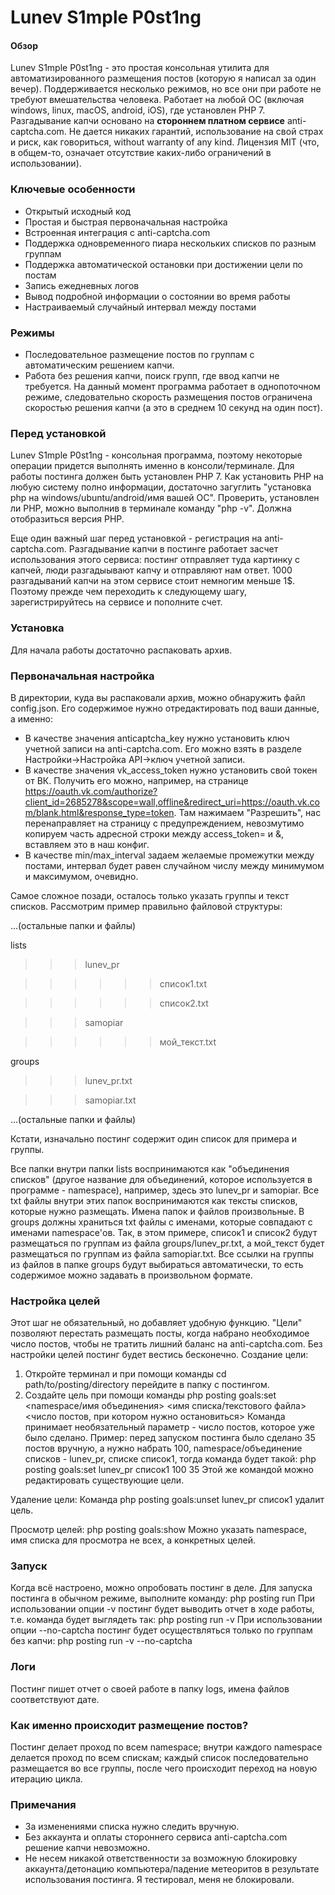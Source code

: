 # Lunev S1mple P0st1ng
#### Обзор
Lunev S1mple P0st1ng - это простая консольная утилита для автоматизированного размещения постов (которую я написал за один вечер). Поддерживается несколько режимов, но все они при работе не требуют вмешательства человека. Работает на любой ОС (включая windows, linux, macOS, android, iOS), где установлен PHP 7. Разгадывание капчи основано на **стороннем платном сервисе** anti-captcha.com. Не дается никаких гарантий, использование на свой страх и риск, как говориться, without warranty of any kind. Лицензия MIT (что, в общем-то, означает отсутствие каких-либо ограничений в использовании).
### Ключевые особенности
- Открытый исходный код
- Простая и быстрая первоначальная настройка  
- Встроенная интеграция с anti-captcha.com
- Поддержка одновременного пиара нескольких списков по разным группам
- Поддержка автоматической остановки при достижении цели по постам
- Запись ежедневных логов
- Вывод подробной информации о состоянии во время работы
- Настраиваемый случайный интервал между постами
### Режимы
- Последовательное размещение постов по группам с автоматическим решением капчи.
- Работа без решения капчи, поиск групп, где ввод капчи не требуется.
На данный момент программа работает в однопоточном режиме, следовательно скорость размещения постов ограничена скоростью решения капчи (а это в среднем 10 секунд на один пост).
### Перед установкой
Lunev S1mple P0st1ng - консольная программа, поэтому некоторые операции придется выполнять именно в консоли/терминале.
Для работы постинга должен быть установлен PHP 7. Как установить PHP на любую систему полно информации, достаточно загуглить "установка php на windows/ubuntu/android/имя вашей ОС".
Проверить, установлен ли PHP, можно выполнив в терминале команду "php -v". Должна отобразиться версия PHP.

Еще один важный шаг перед установкой - регистрация на anti-captcha.com. Разгадывание капчи в постинге работает засчет использования этого сервиса: постинг отправляет туда картинку с капчей, люди разгадыывают капчу и отправляют нам ответ. 1000 разгадываний капчи на этом сервисе стоит немногим меньше 1$. Поэтому прежде чем переходить к следующему шагу, зарегистрируйтесь на сервисе и пополните счет.
### Установка
Для начала работы достаточно распаковать архив.
### Первоначальная настройка
В директории, куда вы распаковали архив, можно обнаружить файл config.json. Его содержимое нужно отредактировать под ваши данные, а именно:
- В качестве значения anticaptcha_key нужно установить ключ учетной записи на anti-captcha.com. Его можно взять в разделе Настройки->Настройка API->ключ учетной записи.
- В качестве значения vk_access_token нужно установить свой токен от ВК. Получить его можно, например, на странице https://oauth.vk.com/authorize?client_id=2685278&scope=wall,offline&redirect_uri=https://oauth.vk.com/blank.html&response_type=token. Там нажимаем "Разрешить", нас перенаправляет на страницу с предупреждением, невозмутимо копируем часть адресной строки между access_token= и &, вставляем это в наш конфиг.
- В качестве min/max_interval задаем желаемые промежутки между постами, интервал будет равен случайном числу между минимумом и максимумом, очевидно.

Самое сложное позади, осталось только указать группы и текст списков. Рассмотрим пример правильно файловой структуры:

...(остальные папки и файлы)

lists

>>>lunev_pr

>>>>>>список1.txt

>>>>>>список2.txt

>>>samopiar

>>>>>>мой_текст.txt

groups

>>>lunev_pr.txt

>>>samopiar.txt

...(остальные папки и файлы)

Кстати, изначально постинг содержит один список для примера и группы.

Все папки внутри папки lists воспринимаются как "объединения списков" (другое название для объединений, которое используется в программе - namespace), например, здесь это lunev_pr и samopiar. Все txt файлы внутри этих папок воспринимаются как тексты списков, которые нужно размещать. Имена папок и файлов произвольные. В groups должны храниться txt файлы с именами, которые совпадают с именами namespace'ов.
Так, в этом примере, список1 и список2 будут размещаться по группам из файла groups/lunev_pr.txt, а мой_текст будет размещаться по группам из файла samopiar.txt. Все ссылки на группы из файлов в папке groups будут выбираться автоматически, то есть содержимое можно задавать в произвольном формате.
### Настройка целей
Этот шаг не обязательный, но добавляет удобную функцию. "Цели" позволяют перестать размещать посты, когда набрано необходимое число постов, чтобы не тратить лишний баланс на anti-captcha.com. Без настройки целей постинг будет вестись бесконечно.
Создание цели:
1. Откройте терминал и при помощи команды cd path/to/posting/directory перейдите в папку с постингом.
2. Создайте цель при помощи команды php posting goals:set <namespace/имя объединения> <имя списка/текстового файла> <число постов, при котором нужно остановиться>
Команда принимает необязательный параметр - число постов, которое уже было сделано.
Пример: перед запуском постинга было сделано 35 постов вручную, а нужно набрать 100, namespace/объединение списков - lunev_pr, списке список1, тогда команда будет такой:
php posting goals:set lunev_pr список1 100 35
Этой же командой можно редактировать существующие цели.

Удаление цели:
Команда php posting goals:unset lunev_pr список1 удалит цель.

Просмотр целей:
php posting goals:show
Можно указать namespace, имя списка для просмотра не всех, а конкретных целей.

### Запуск
Когда всё настроено, можно опробовать постинг в деле.
Для запуска постинга в обычном режиме, выполните команду:
php posting run
При использовании опции -v постинг будет выводить отчет в ходе работы, т.е. команда будет выглядеть так:
php posting run -v
При использовании опции --no-captcha постинг будет осуществляться только по группам без капчи:
php posting run -v --no-captcha

### Логи
Постинг пишет отчет о своей работе в папку logs, имена файлов соответствуют дате.

### Как именно происходит размещение постов?
Постинг делает проход по всем namespace; внутри каждого namespace делается проход по всем спискам; каждый список последовательно размещается во все группы, после чего происходит переход на новую итерацию цикла.

### Примечания
- За изменениями списка нужно следить вручную.
- Без аккаунта и оплаты стороннего сервиса anti-captcha.com решение капчи невозможно.
- Не несем никакой ответственности за возможную блокировку аккаунта/детонацию компьютера/падение метеоритов в результате использования постинга. Я тестировал, меня не блокировали.
